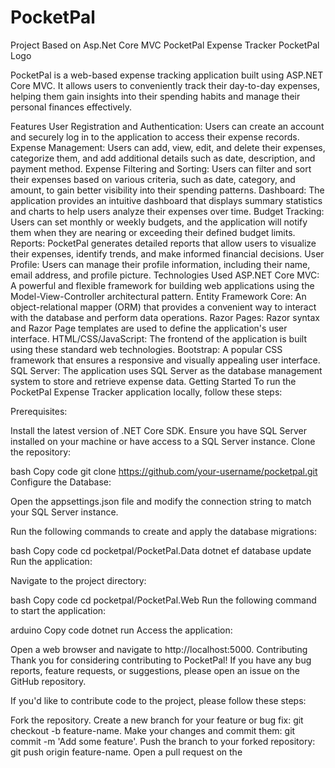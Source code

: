 # PocketPal
Project Based on Asp.Net Core MVC
PocketPal Expense Tracker
PocketPal Logo

PocketPal is a web-based expense tracking application built using ASP.NET Core MVC. It allows users to conveniently track their day-to-day expenses, helping them gain insights into their spending habits and manage their personal finances effectively.

Features
User Registration and Authentication: Users can create an account and securely log in to the application to access their expense records.
Expense Management: Users can add, view, edit, and delete their expenses, categorize them, and add additional details such as date, description, and payment method.
Expense Filtering and Sorting: Users can filter and sort their expenses based on various criteria, such as date, category, and amount, to gain better visibility into their spending patterns.
Dashboard: The application provides an intuitive dashboard that displays summary statistics and charts to help users analyze their expenses over time.
Budget Tracking: Users can set monthly or weekly budgets, and the application will notify them when they are nearing or exceeding their defined budget limits.
Reports: PocketPal generates detailed reports that allow users to visualize their expenses, identify trends, and make informed financial decisions.
User Profile: Users can manage their profile information, including their name, email address, and profile picture.
Technologies Used
ASP.NET Core MVC: A powerful and flexible framework for building web applications using the Model-View-Controller architectural pattern.
Entity Framework Core: An object-relational mapper (ORM) that provides a convenient way to interact with the database and perform data operations.
Razor Pages: Razor syntax and Razor Page templates are used to define the application's user interface.
HTML/CSS/JavaScript: The frontend of the application is built using these standard web technologies.
Bootstrap: A popular CSS framework that ensures a responsive and visually appealing user interface.
SQL Server: The application uses SQL Server as the database management system to store and retrieve expense data.
Getting Started
To run the PocketPal Expense Tracker application locally, follow these steps:

Prerequisites:

Install the latest version of .NET Core SDK.
Ensure you have SQL Server installed on your machine or have access to a SQL Server instance.
Clone the repository:

bash
Copy code
git clone https://github.com/your-username/pocketpal.git
Configure the Database:

Open the appsettings.json file and modify the connection string to match your SQL Server instance.

Run the following commands to create and apply the database migrations:

bash
Copy code
cd pocketpal/PocketPal.Data
dotnet ef database update
Run the application:

Navigate to the project directory:

bash
Copy code
cd pocketpal/PocketPal.Web
Run the following command to start the application:

arduino
Copy code
dotnet run
Access the application:

Open a web browser and navigate to http://localhost:5000.
Contributing
Thank you for considering contributing to PocketPal! If you have any bug reports, feature requests, or suggestions, please open an issue on the GitHub repository.

If you'd like to contribute code to the project, please follow these steps:

Fork the repository.
Create a new branch for your feature or bug fix: git checkout -b feature-name.
Make your changes and commit them: git commit -m 'Add some feature'.
Push the branch to your forked repository: git push origin feature-name.
Open a pull request on the
